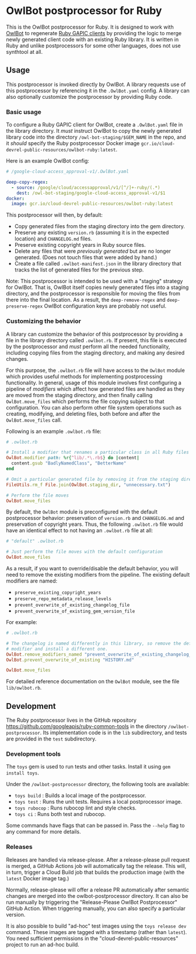 # OwlBot postprocessor for Ruby

This is the OwlBot postprocessor for Ruby. It is designed to work with
[OwlBot](https://github.com/googleapis/repo-automation-bots/tree/main/packages/owl-bot)
to regenerate [Ruby GAPIC clients](https://github.com/googleapis/google-cloud-ruby)
by providing the logic to merge newly generated client code with an existing
Ruby library. It is written in Ruby and unlike postprocessors for some other
languages, does not use synthtool at all.

## Usage

This postprocessor is invoked directly by OwlBot. A library requests use of
this postprocessor by referencing it in the `.OwlBot.yaml` config. A library
can also optionally customize the postprocessor by providing Ruby code.

### Basic usage

To configure a Ruby GAPIC client for OwlBot, create a `.OwlBot.yaml` file in
the library directory. It _must_ instruct OwlBot to copy the newly generated
library code into the directory `/owl-bot-staging/$GEM_NAME` in the repo, and
it _should_ specify the Ruby postprocessor Docker image
`gcr.io/cloud-devrel-public-resources/owlbot-ruby:latest`.

Here is an example OwlBot config:

```yaml
# /google-cloud-access_approval-v1/.OwlBot.yaml

deep-copy-regex:
  - source: /google/cloud/accessapproval/v1/[^/]+-ruby/(.*)
    dest: /owl-bot-staging/google-cloud-access_approval-v1/$1
docker:
  image: gcr.io/cloud-devrel-public-resources/owlbot-ruby:latest
```

This postprocessor will then, by default:

* Copy generated files from the staging directory into the gem directory.
* Preserve any existing `version.rb` (assuming it is in the expected location)
  and `CHANGELOG.md` files.
* Preserve existing copyright years in Ruby source files.
* Delete any files that were _previously generated_ but are no longer
  generated. (Does not touch files that were added by hand.)
* Create a file called `.owlbot-manifest.json` in the library directory that
  tracks the list of generated files for the previous step.

Note: This postprocessor is intended to be used with a "staging" strategy for
OwlBot. That is, OwlBot itself copies newly generated files into a staging
directory, and the postprocessor is responsible for moving the files from there
into the final location. As a result, the `deep-remove-regex` and
`deep-preserve-regex` OwlBot configuration keys are probably not useful.

### Customizing the behavior

A library can customize the behavior of this postprocessor by providing a file
in the library directory called `.owlbot.rb`. If present, this file is executed
by the postprocessor and _must_ perform all the needed functionality, including
copying files from the staging directory, and making any desired changes.

For this purpose, the `.owlbot.rb` file will have access to the `OwlBot` module
which provides useful methods for implementing postprocessing functionality.
In general, usage of this module involves first configuring a pipeline of
_modifiers_ which affect how generated files are handled as they are moved from
the staging directory, and then finally calling `OwlBot.move_files` which
performs the file copying subject to that configuration. You can also perform
other file system operations such as creating, modifying, and deleting files,
both before and after the `OwlBot.move_files` call.

Following is an example `.owlbot.rb` file:

```ruby
# .owlbot.rb

# Install a modifier that renames a particular class in all Ruby files
OwlBot.modifier path: %r{^lib/.*\.rb$} do |content|
  content.gsub "BadlyNamedClass", "BetterName"
end

# Omit a particular generated file by removing it from the staging directory
FileUtils.rm_f File.join(OwlBot.staging_dir, "unnecessary.txt")

# Perform the file moves
OwlBot.move_files
```

By default, the `OwlBot` module is preconfigured with the default postprocessor
behavior: preservation of `version.rb` and `CHANGELOG.md` and preservation of
copyright years. Thus, the following `.owlbot.rb` file would have an identical
effect to not having an `.owlbot.rb` file at all:

```ruby
# "default" .owlbot.rb

# Just perform the file moves with the default configuration
OwlBot.move_files
```

As a result, if you want to override/disable the default behavior, you will
need to remove the existing modifiers from the pipeline. The existing default
modifiers are named:

* `preserve_existing_copyright_years`
* `preserve_repo_metadata_release_levels`
* `prevent_overwrite_of_existing_changelog_file`
* `prevent_overwrite_of_existing_gem_version_file`

For example:

```ruby
# .owlbot.rb

# The changelog is named differently in this library, so remove the default
# modifier and install a different one.
OwlBot.remove_modifiers_named "prevent_overwrite_of_existing_changelog_file"
OwlBot.prevent_overwrite_of_existing "HISTORY.md"

OwlBot.move_files
```

For detailed reference documentation on the `OwlBot` module, see the file
`lib/owlbot.rb`.

## Development

The Ruby postprocessor lives in the GitHub repository
https://github.com/googleapis/ruby-common-tools in the directory
`/owlbot-postprocessor`. Its implementation code is in the `lib` subdirectory,
and tests are provided in the `test` subdirectory.

### Development tools

The `toys` gem is used to run tests and other tasks. Install it using
`gem install toys`.

Under the `/owlbot-postprocessor` directory, the following tools are available:

* `toys build` : Builds a local image of the postprocessor.
* `toys test` : Runs the unit tests. Requires a local postprocessor image.
* `toys rubocop` : Runs rubocop lint and style checks.
* `toys ci` : Runs both test and rubocop.

Some commands have flags that can be passed in. Pass the `--help` flag to any
command for more details.

### Releases

Releases are handled via release-please. After a release-please pull request is
merged, a GitHub Actions job will automatically tag the release. This will, in
turn, trigger a Cloud Build job that builds the production image (with the
`latest` Docker image tag.)

Normally, release-please will offer a release PR automatically after semantic
changes are merged into the owlbot-postprocessor directory. It can also be run
manually by triggering the "Release-Please OwlBot Postprocessor" GitHub Action.
When triggering manually, you can also specify a particular version.

It is also possible to build "ad-hoc" test images using the `toys release dev`
command. These images are tagged with a timestamp (rather than `latest`). You
need sufficient permissions in the "cloud-devrel-public-resources" project to
run an ad-hoc build.
